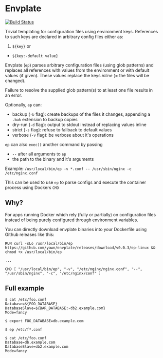 # Envplate

[![Build Status](https://travis-ci.org/yawn/envplate.svg)](https://travis-ci.org/yawn/envplate)

Trivial templating for configuration files using environment keys. References to such keys are declared in arbitrary config files either as:

1. `${key}` or
* `${key:-default value}`

Envplate (`ep`) parses arbitrary configuration files (using glob patterns) and replaces all references with values from the environment or with default values (if given). These values replace the keys *inline* (= the files will be changed).

Failure to resolve the supplied glob pattern(s) to at least one file results in an error.

Optionally, `ep` can:

* backup (`-b` flag): create backups of the files it changes, appending a `.bak` extension to backup copies
* dry-run (`-d` flag): output to stdout instead of replacing values inline
* strict (`-s` flag): refuse to fallback to default values
* verbose (`-v` flag): be verbose about it's operations

`ep` can also `exec()` another command by passing

* `--` after all arguments to `ep`
* the path to the binary and it's arguments

Example: `/usr/local/bin/ep -v *.conf -- /usr/sbin/nginx -c /etc/nginx.conf`

This can be used to use `ep` to parse configs and execute the container process using Dockers `CMD`

## Why?

For apps running Docker which rely (fully or partially) on configuration files instead of being purely configured through environment variables.

You can directly download envplate binaries into your Dockerfile using Github releases like this:

```
RUN curl -sLo /usr/local/bin/ep https://github.com/yawn/envplate/releases/download/v0.0.3/ep-linux && chmod +x /usr/local/bin/ep

...

CMD [ "/usr/local/bin/ep", "-v", "/etc/nginx/nginx.conf", "--", "/usr/sbin/nginx", "-c", "/etc/nginx/conf" ]
```

## Full example 

```
$ cat /etc/foo.conf
Database=${FOO_DATABASE}
DatabaseSlave=${BAR_DATABASE:-db2.example.com}
Mode=fancy

$ export FOO_DATABASE=db.example.com

$ ep /etc/f*.conf

$ cat /etc/foo.conf
Database=db.example.com
DatabaseSlave=db2.example.com
Mode=fancy
```
